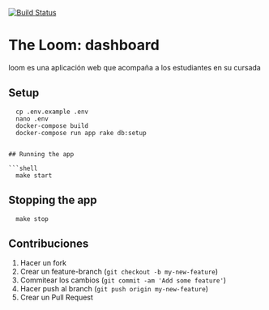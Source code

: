 [![Build Status](https://travis-ci.org/the-loom/dashboard.svg?branch=master)](https://travis-ci.org/the-loom/dashboard)

# The Loom: dashboard

loom es una aplicación web que acompaña a los estudiantes en su cursada

## Setup

```shell
  cp .env.example .env
  nano .env
  docker-compose build
  docker-compose run app rake db:setup
  

## Running the app

```shell
  make start
```

## Stopping the app

```shell
  make stop
```

## Contribuciones

1. Hacer un fork
2. Crear un feature-branch (`git checkout -b my-new-feature`)
3. Commitear los cambios (`git commit -am 'Add some feature'`)
4. Hacer push al branch (`git push origin my-new-feature`)
5. Crear un Pull Request
